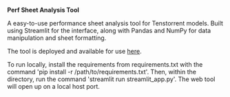 **Perf Sheet Analysis Tool**

A easy-to-use performance sheet analysis tool for Tenstorrent models. Built using Streamlit for the interface, along with Pandas and NumPy for data manipulation and sheet formatting.

The tool is deployed and available for use <a href="https://perfsheet.streamlit.app" target="_blank">here</a>.

To run locally, install the requirements from requirements.txt with the command 'pip install -r /path/to/requirements.txt'. Then, within the directory, run the command 'streamlit run streamlit_app.py'. The web tool will open up on a local host port.